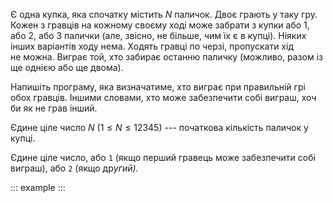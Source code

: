 Є одна купка, яка спочатку містить $N$ паличок. Двоє грають у таку гру.
Кожен з гравців на кожному своєму ході може забрати з купки або 1,
або 2, або 3 палички (але, звісно, не більше, чим їх є в купці). Ніяких
інших варіантів ходу нема. Ходять гравці по черзі, пропускати хід
не можна. Виграє той, хто забирає останню паличку (можливо, разом із ще
однією або ще двома).

Напишіть програму, яка визначатиме, хто виграє при правильній грі обох
гравців. Іншими словами, хто може забезпечити собі виграш, хоч би як не
грав інший.

Єдине ціле число $N$ ($1\leqslant N\leqslant 12345$) --- початкова
кількість паличок у купці.

Єдине ціле число, або `1` (якщо перший гравець може забезпечити собі
виграш), або `2` (якщо др*угий).*

::: example
:::
